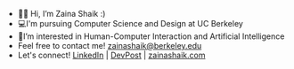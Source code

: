 - 👋🏼 Hi, I’m Zaina Shaik :) 
- 💻I'm pursuing Computer Science and Design at UC Berkeley
- 📱I’m interested in Human-Computer Interaction and Artificial Intelligence
- Feel free to contact me! zainashaik@berkeley.edu
- Let's connect! [LinkedIn](https://www.linkedin.com/in/zainashaik/) | [DevPost](https://devpost.com/zainashaik?ref_content=user-portfolio&ref_feature=portfolio&ref_medium=global-nav) | [zainashaik.com](https://zainashaik.com/)

<!---
zainashaik/zainashaik is a ✨ special ✨ repository because its `README.md` (this file) appears on your GitHub profile.
You can click the Preview link to take a look at your changes.
--->
